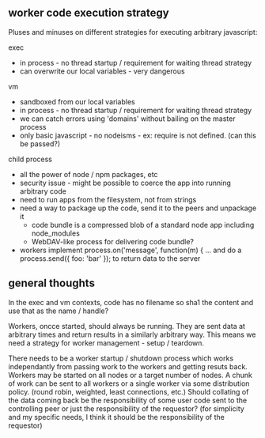 worker code execution strategy
------------------------------
Pluses and minuses on different strategies for executing arbitrary javascript:

exec
  * in process - no thread startup / requirement for waiting thread strategy
  * can overwrite our local variables - very dangerous

vm
  * sandboxed from our local variables
  * in process - no thread startup / requirement for waiting thread strategy
  * we can catch errors using 'domains' without bailing on the master process
  * only basic javascript - no nodeisms - ex: require is not defined. (can this be passed?)

child process
  * all the power of node / npm packages, etc
  * security issue - might be possible to coerce the app into running arbitrary code
  * need to run apps from the filesystem, not from strings
  * need a way to package up the code, send it to the peers and unpackage it
    * code bundle is a compressed blob of a standard node app including node_modules
    * WebDAV-like process for delivering code bundle?
  * workers implement process.on('message', function(m) { ... and do a 
    process.send({ foo: 'bar' }); to return data to the server

general thoughts
----------------
In the exec and vm contexts, code has no filename so sha1 the content and use that as 
the name / handle?

Workers, oncce started, should always be running. They are sent data at arbitrary times 
and return results in a similarly arbitrary way. This means we need a strategy for 
worker management - setup / teardown.

There needs to be a worker startup / shutdown process which works independantly from 
passing work to the workers and getting resuts back. Workers may be started on all nodes 
or a target number of nodes. A chunk of work can be sent to all workers or a single worker
via some distribution policy. (round robin, weighted, least connections, etc.) Should 
collating of the data coming back be the responsibility of some user code sent to the
controlling peer or just the responsibility of the requestor? (for simplicity and my 
specific needs, I think it should be the responsibility of the requestor)
